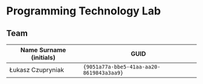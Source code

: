 # Programming Technology Lab

## Team

| Name Surname (initials) | GUID                                     |
| ----------------------- | ---------------------------------------- |
| Łukasz Czupryniak       | `{9051a77a-bbe5-41aa-aa20-8619843a3aa9}` |
